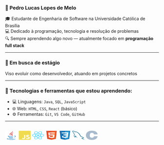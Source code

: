 ### 👋 Pedro Lucas Lopes de Melo

🎓 Estudante de Engenharia de Software na Universidade Católica de Brasília  
💻 Dedicado à programação, tecnologia e resolução de problemas  
🔍 Sempre aprendendo algo novo — atualmente focado em **programação full stack**

---

### 💼 Em busca de estágio  
Viso evoluir como desenvolvedor, atuando em projetos concretos

---

### 🚀 Tecnologias e ferramentas que estou aprendendo:
- 💻 Linguagens: `Java`, `SQL`, `JavaScript`
- 🌐 Web: `HTML`, `CSS`, `React` (básico)
- ⚙️ Ferramentas: `Git`, `VS Code`, `GitHub`

---

  <div style="display: inline_block"><br>
  <img align="center" alt="Java" height="30" width="40" src="https://raw.githubusercontent.com/devicons/devicon/master/icons/java/java-original.svg">
  <img align="center" alt="JavaScript" height="30" width="40" src="https://raw.githubusercontent.com/devicons/devicon/master/icons/javascript/javascript-plain.svg">
  <img align="center" alt="ReactJS" height="30" width="40" src="https://raw.githubusercontent.com/devicons/devicon/master/icons/react/react-original.svg">
  <img align="center" alt="HTML5" height="30" width="40" src="https://raw.githubusercontent.com/devicons/devicon/master/icons/html5/html5-original.svg">
  <img align="center" alt="CSS3" height="30" width="40" src="https://raw.githubusercontent.com/devicons/devicon/master/icons/css3/css3-original.svg">
  <img align="center" alt="SQL/MySQL" height="30" width="40" src="https://raw.githubusercontent.com/devicons/devicon/master/icons/mysql/mysql-original.svg">
  <img align="center" alt="C" height="30" width="40" src="https://raw.githubusercontent.com/devicons/devicon/master/icons/c/c-original.svg">
</div>


